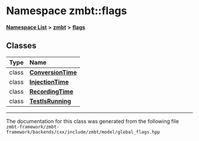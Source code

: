 

# Namespace zmbt::flags



[**Namespace List**](namespaces.md) **>** [**zmbt**](namespacezmbt.md) **>** [**flags**](namespacezmbt_1_1flags.md)




















## Classes

| Type | Name |
| ---: | :--- |
| class | [**ConversionTime**](classzmbt_1_1flags_1_1ConversionTime.md) <br> |
| class | [**InjectionTime**](classzmbt_1_1flags_1_1InjectionTime.md) <br> |
| class | [**RecordingTime**](classzmbt_1_1flags_1_1RecordingTime.md) <br> |
| class | [**TestIsRunning**](classzmbt_1_1flags_1_1TestIsRunning.md) <br> |



















































------------------------------
The documentation for this class was generated from the following file `zmbt-framework/zmbt-framework/backends/cxx/include/zmbt/model/global_flags.hpp`

